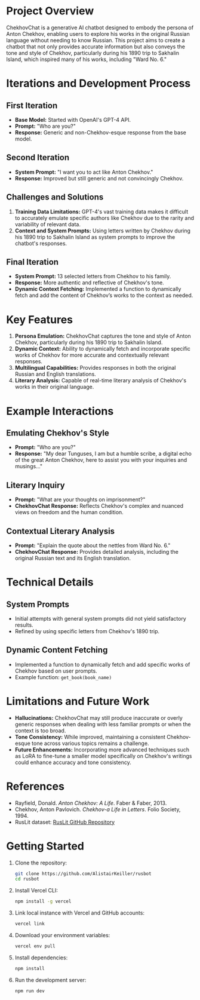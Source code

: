 # Project Overview

ChekhovChat is a generative AI chatbot designed to embody the persona of Anton Chekhov, enabling users to explore his works in the original Russian language without needing to know Russian. This project aims to create a chatbot that not only provides accurate information but also conveys the tone and style of Chekhov, particularly during his 1890 trip to Sakhalin Island, which inspired many of his works, including "Ward No. 6."

# Iterations and Development Process

## First Iteration

- **Base Model:** Started with OpenAI's GPT-4 API.
- **Prompt:** "Who are you?"
- **Response:** Generic and non-Chekhov-esque response from the base model.

## Second Iteration

- **System Prompt:** "I want you to act like Anton Chekhov."
- **Response:** Improved but still generic and not convincingly Chekhov.

## Challenges and Solutions

1. **Training Data Limitations:** GPT-4's vast training data makes it difficult to accurately emulate specific authors like Chekhov due to the rarity and variability of relevant data.
2. **Context and System Prompts:** Using letters written by Chekhov during his 1890 trip to Sakhalin Island as system prompts to improve the chatbot's responses.

## Final Iteration

- **System Prompt:** 13 selected letters from Chekhov to his family.
- **Response:** More authentic and reflective of Chekhov's tone.
- **Dynamic Context Fetching:** Implemented a function to dynamically fetch and add the content of Chekhov’s works to the context as needed.

# Key Features

1. **Persona Emulation:** ChekhovChat captures the tone and style of Anton Chekhov, particularly during his 1890 trip to Sakhalin Island.
2. **Dynamic Context:** Ability to dynamically fetch and incorporate specific works of Chekhov for more accurate and contextually relevant responses.
3. **Multilingual Capabilities:** Provides responses in both the original Russian and English translations.
4. **Literary Analysis:** Capable of real-time literary analysis of Chekhov's works in their original language.

# Example Interactions

## Emulating Chekhov's Style

- **Prompt:** "Who are you?"
- **Response:** "My dear Tunguses, I am but a humble scribe, a digital echo of the great Anton Chekhov, here to assist you with your inquiries and musings..."

## Literary Inquiry

- **Prompt:** "What are your thoughts on imprisonment?"
- **ChekhovChat Response:** Reflects Chekhov's complex and nuanced views on freedom and the human condition.

## Contextual Literary Analysis

- **Prompt:** "Explain the quote about the nettles from Ward No. 6."
- **ChekhovChat Response:** Provides detailed analysis, including the original Russian text and its English translation.

# Technical Details

## System Prompts

- Initial attempts with general system prompts did not yield satisfactory results.
- Refined by using specific letters from Chekhov's 1890 trip.

## Dynamic Content Fetching

- Implemented a function to dynamically fetch and add specific works of Chekhov based on user prompts.
- Example function: `get_book(book_name)`

# Limitations and Future Work

- **Hallucinations:** ChekhovChat may still produce inaccurate or overly generic responses when dealing with less familiar prompts or when the context is too broad.
- **Tone Consistency:** While improved, maintaining a consistent Chekhov-esque tone across various topics remains a challenge.
- **Future Enhancements:** Incorporating more advanced techniques such as LoRA to fine-tune a smaller model specifically on Chekhov's writings could enhance accuracy and tone consistency.

# References

- Rayfield, Donald. _Anton Chekhov: A Life_. Faber & Faber, 2013.
- Chekhov, Anton Pavlovich. _Chekhov-a Life in Letters_. Folio Society, 1994.
- RusLit dataset: [RusLit GitHub Repository](https://github.com/d0rj/RusLit)

# Getting Started

1. Clone the repository:
   ```bash
   git clone https://github.com/AlistairKeiller/rusbot
   cd rusbot
   ```
2. Install Vercel CLI:
   ```bash
   npm install -g vercel
   ```
3. Link local instance with Vercel and GitHub accounts:
   ```bash
   vercel link
   ```
4. Download your environment variables:
   ```bash
   vercel env pull
   ```
5. Install dependencies:
   ```bash
   npm install
   ```
6. Run the development server:
   ```bash
   npm run dev
   ```
